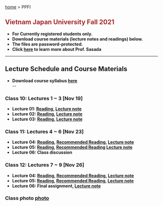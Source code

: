 [home](https://hirosasada.github.io/) > PPFI  
## <font color="BROWN">Vietnam Japan University Fall 2021</font>    
- **For Currently registered students only.**  
- **Download course materials (lecture notes and readings) below.**  
- **The files are password-protected.**  
- **Click [here](https://hirosasada.github.io/) to learn more about Prof. Sasada**  
__________________________________________________________  
    
## Lecture Schedule and Course Materials    
- **Download course syllabus [here](https://drive.google.com/file/d/1EmBXHjD-DArqFykganjGZnz0OY6bhorI/view?usp=sharing)**   
-- <font color="WHITE">Syllabus</font>        
### Class 10: Lectures 1 ~ 3 [Nov 19]  
- **Lecture 01: [Reading](https://drive.google.com/file/d/1-gpPMhYiJyrjltMS2AiZIaw7X2pGA7l0/view?usp=sharing), [Lecture note](https://docs.google.com/presentation/d/1Di9URaKubbrDb0FePmdR2QuF72kQ2-8S/edit?usp=sharing&ouid=104589837005913685916&rtpof=true&sd=true)**    
- **Lecture 02: [Reading](https://drive.google.com/file/d/1qE7tWCvEmKFPvFg_EmMNThgp4UJj943g/view?usp=sharing), [Lecture note](https://docs.google.com/presentation/d/1xSoAExjKKeG1H1y0cseb8708Cy3KJCY_/edit?usp=sharing&ouid=104589837005913685916&rtpof=true&sd=true)**   
- **Lecture 03: [Reading](https://drive.google.com/file/d/1wBbTRzsGGpBSJRPTVrI7J8IeqKM-_VjQ/view?usp=sharing), [Lecture note](https://docs.google.com/presentation/d/1PW_jTES8bgqCTxoinn_Mvs4GC3eEf7Xb/edit?usp=sharing&ouid=104589837005913685916&rtpof=true&sd=true)**  
### Class 11: Lectures 4 ~ 6 [Nov 23]    
- **Lecture 04: [Reading](https://drive.google.com/file/d/17SZ6VgoWiRY2F1uXKYux2cOO-F8bDNiY/view?usp=sharing), [Recommended Reading](https://drive.google.com/file/d/1-PlXfLeyhF6zH5wILZ2y1AWNXM92v47P/view?usp=sharing), [Lecture note](https://docs.google.com/presentation/d/15zGGrQZWOmDLBLAfC6iZg_Fj5hdfqjZ6/edit?usp=sharing&ouid=104589837005913685916&rtpof=true&sd=true)**  
- **Lecture 05: [Reading](https://drive.google.com/file/d/12Fp2sTdhD8zxNNfRnOBcYmdxl8xGltzM/view?usp=sharing), [Recommended Reading](https://drive.google.com/file/d/1Y4mfIwx1EWLEMQvpcjNLNNJD6banbsYW/view?usp=sharing) [Lecture note](https://docs.google.com/presentation/d/1-3b0YNGdnQY4fc8QiqnmQe_4mSBqluy1/edit?usp=sharing&ouid=104589837005913685916&rtpof=true&sd=true)**  
- **Lecture 06: Class discussion**
### Class 12: Lectures 7 ~ 9 [Nov 26]    
- **Lecture 04: [Reading](https://drive.google.com/file/d/1_Nt3Zq_Ddm35TcALrSYsb4y_wXZIJ_Zd/view?usp=sharing), [Recommended Reading](https://drive.google.com/file/d/1SSTvF69W2sYGTrTZCGh06OJfDZx5wIa7/view?usp=sharing),  [Lecture note](https://docs.google.com/presentation/d/1YM9cKb6u2Omf4AAxue3-pSKjTvAKab0h/edit?usp=sharing&ouid=104589837005913685916&rtpof=true&sd=truehttps://docs.google.com/presentation/d/1YM9cKb6u2Omf4AAxue3-pSKjTvAKab0h/edit?usp=sharing&ouid=104589837005913685916&rtpof=true&sd=true)**  
- **Lecture 05: [Reading](https://drive.google.com/file/d/1tio_s2c1Vn5YM45vnzoLERLMvkBCfF2Z/view?usp=sharing), [Recommended Reading](https://drive.google.com/file/d/108bYl0OCvXEA5otoRZKY0mVt7d9dYivk/view?usp=sharing), [Lecture note](https://docs.google.com/presentation/d/1897qqp9bOBWcJX94fBjfkacM4CMu6YdE/edit?usp=sharing&ouid=104589837005913685916&rtpof=true&sd=true)**  
- **Lecture 06: Final assignment, [Lecture note](https://docs.google.com/presentation/d/19bTMks2cdQiaePSY5HzYpRnQUv7N8t-w/edit?usp=sharing&ouid=104589837005913685916&rtpof=true&sd=true)**   
### Class photo [photo](https://drive.google.com/file/d/1PuZNkFVsWPOXwswlyszIja2AAciiRubU/view?usp=sharing)   

